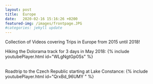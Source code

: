 ```yaml
---
layout: post
title:  Europe
date:   2020-02-16 15:16:26 +0200
featured-img: /images/frontpage.JPG
#categories: jekyll update
---
```


Collection of Videos covering Trips in Europe from 2015 until 2018!

Hiking the Dolorama track for 3 days in May 2018:
{% include youtubePlayer.html id="WLgNgtGp0Ss" %}
<br><br>

Roadtrip to the Czech Republic starting at Lake Constance:
{% include youtubePlayer.html id="QrxBd_96UMY " %}
<br><br>

